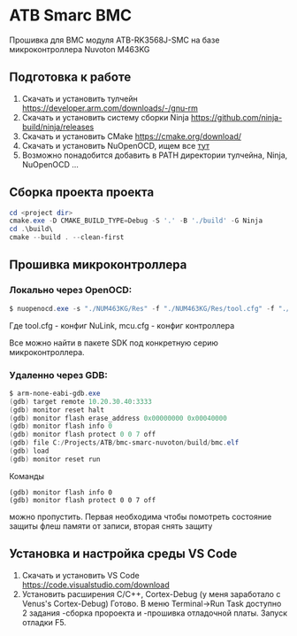 # ATB Smarc BMC

Прошивка для BMC модуля ATB-RK3568J-SMC на базе микроконтроллера Nuvoton M463KG

## Подготовка к работе
1) Скачать и установить тулчейн https://developer.arm.com/downloads/-/gnu-rm
2) Скачать и установить систему сборки Ninja https://github.com/ninja-build/ninja/releases
3) Скачать и установить CMake https://cmake.org/download/
4) Скачать и установить NuOpenOCD, ищем все [тут](https://www.nuvoton.com/products/microcontrollers/arm-cortex-m4-mcus/m463-can-fd-usb-hs-series/m463ygcae)
5) Возможно понадобится добавить в PATH директории тулчейна, Ninja, NuOpenOCD ...

## Сборка проекта проекта
```powershell
cd <project dir>
cmake.exe -D CMAKE_BUILD_TYPE=Debug -S '.' -B './build' -G Ninja
cd .\build\
cmake --build . --clean-first
```

## Прошивка микроконтроллера
### Локально через OpenOCD:
```powershell
$ nuopenocd.exe -s "./NUM463KG/Res" -f "./NUM463KG/Res/tool.cfg" -f "./NUM463KG/Res/mcu.cfg" -c "init" -c "halt" -c "flash write_image erase ./build/bmc.hex" -c "reset run"
```
Где tool.cfg - конфиг NuLink, 
mcu.cfg - конфиг контроллера

Все можно найти в пакете SDK под конкретную серию микроконтроллера.

### Удаленно через GDB:
```powershell
$ arm-none-eabi-gdb.exe
(gdb) target remote 10.20.30.40:3333
(gdb) monitor reset halt
(gdb) monitor flash erase_address 0x00000000 0x00040000
(gdb) monitor flash info 0
(gdb) monitor flash protect 0 0 7 off
(gdb) file C:/Projects/ATB/bmc-smarc-nuvoton/build/bmc.elf
(gdb) load
(gdb) monitor reset run
```
Команды 
```
(gdb) monitor flash info 0
(gdb) monitor flash protect 0 0 7 off
```

можно пропустить. Первая необходима чтобы помотреть состояние защиты флеш памяти от записи, вторая снять защиту

## Установка и настройка среды VS Code
1) Скачать и установить VS Code https://code.visualstudio.com/download
2) Установить расширения C/C++, Cortex-Debug (у меня заработало с Venus's Cortex-Debug)
Готово. В меню Terminal->Run Task доступно 2 задания -сборка пророекта и -прошивка отладочной платы.
Запуск отладки F5.
